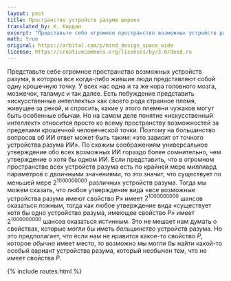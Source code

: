 ```yaml
---
layout: post
title: Пространство устройств разума широко
translated_by: К. Кирдан
excerpt: "Представьте себе огромное пространство возможных устройств разума, в котором все когда-либо жившие люди представляют собой одну крошечную точку. У всех нас одна и та же кора головного мозга, мозжечок, таламус и так далее. Есть побуждение представить «искусственные интеллекты» как своего рода странное племя, живущее за рекой, и спросить, какие у этого племени чужаков могут быть особенные обычаи. Но на самом деле понятие «искусственный интеллект» относится просто ко всему пространству возможностей за пределами крошечной человеческой точки. Поэтому на большинство вопросов об ИИ ответ может быть таким: «это зависит от точного устройства разума ИИ»."
math: true
original: https://arbital.com/p/mind_design_space_wide
license: https://creativecommons.org/licenses/by/3.0/deed.ru
---
```

Представьте себе огромное пространство возможных устройств разума, в котором все когда-либо жившие люди представляют собой одну крошечную точку. У всех нас одна и та же кора головного мозга, мозжечок, таламус и так далее. Есть побуждение представить «искусственные интеллекты» как своего рода странное племя, живущее за рекой, и спросить, какие у этого племени чужаков могут быть особенные обычаи. Но на самом деле понятие «искусственный интеллект» относится просто ко всему пространству возможностей за пределами крошечной человеческой точки. Поэтому на большинство вопросов об ИИ ответ может быть таким: «это зависит от точного устройства разума ИИ». По схожим соображениям универсальное утверждение обо всех возможных ИИ гораздо более сомнительно, чем утверждение о хотя бы одном ИИ. Если представить, что в огромном пространстве всех устройств разума есть по крайней мере миллиард параметров с двоичными значениями, то это значит, что существует по меньшей мере $2^{1000000000}$ различных устройств разума. Тогда мы можем сказать, что любое утверждение вида «все возможные устройства разума имеют свойство P» имеет $2^{1000000000}$ шансов оказаться ложным, тогда как любое утверждение вида «существует хотя бы одно устройство разума, имеющее свойство P» имеет $2^{1000000000}$ шансов оказаться истинным. Это не мешает нам думать о свойствах, которые могли бы иметь _большинство_ устройств разума. Но это предполагает, что если нам не нравится какое-то свойство $P$, которое _обычно_ имеет место, то возможно мы могли бы найти какой-то особый вариант устройства разума, который необычен тем, что не имеет свойства $P$.

{% include routes.html %}
